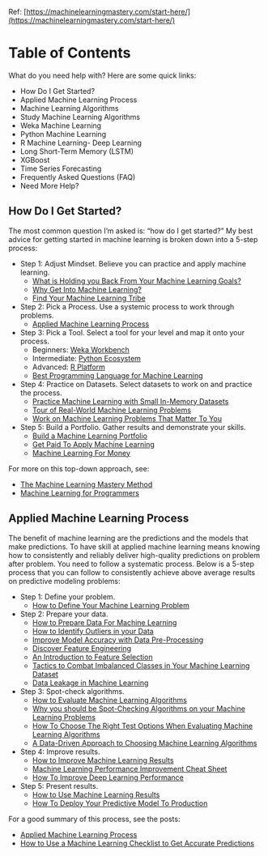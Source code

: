 Ref: [https://machinelearningmastery.com/start-here/](https://machinelearningmastery.com/start-here/)

# Table of Contents

What do you need help with? Here are some quick links:
- How Do I Get Started?
- Applied Machine Learning Process
- Machine Learning Algorithms
- Study Machine Learning Algorithms
- Weka Machine Learning
- Python Machine Learning
- R Machine Learning- Deep Learning
- Long Short-Term Memory (LSTM)
- XGBoost
- Time Series Forecasting
- Frequently Asked Questions (FAQ)
- Need More Help?

## How Do I Get Started?

The most common question I’m asked is: “how do I get started?”
My best advice for getting started in machine learning is broken down into a 5-step process:
- Step 1: Adjust Mindset. Believe you can practice and apply machine learning. 
  - [What is Holding you Back From Your Machine Learning Goals?](https://machinelearningmastery.com/what-is-holding-you-back-from-your-machine-learning-goals/)
  - [Why Get Into Machine Learning?](https://machinelearningmastery.com/why-get-into-machine-learning/)
  - [Find Your Machine Learning Tribe](https://machinelearningmastery.com/machine-learning-tribe/)
- Step 2: Pick a Process. Use a systemic process to work through problems.
  - [Applied Machine Learning Process](https://machinelearningmastery.com/process-for-working-through-machine-learning-problems/)
- Step 3: Pick a Tool. Select a tool for your level and map it onto your process.
  - Beginners: [Weka Workbench](https://machinelearningmastery.com/applied-machine-learning-weka-mini-course/)
  - Intermediate: [Python Ecosystem](https://machinelearningmastery.com/python-machine-learning-mini-course/)
  - Advanced: [R Platform](https://machinelearningmastery.com/r-machine-learning-mini-course/)
  - [Best Programming Language for Machine Learning](https://machinelearningmastery.com/best-programming-language-for-machine-learning/)
- Step 4: Practice on Datasets. Select datasets to work on and practice the process. 
  - [Practice Machine Learning with Small In-Memory Datasets](https://machinelearningmastery.com/practice-machine-learning-with-small-in-memory-datasets-from-the-uci-machine-learning-repository/)
  - [Tour of Real-World Machine Learning Problems](https://machinelearningmastery.com/tour-of-real-world-machine-learning-problems/)
  - [Work on Machine Learning Problems That Matter To You](https://machinelearningmastery.com/work-on-machine-learning-problems-that-matter-to-you/)
- Step 5: Build a Portfolio. Gather results and demonstrate your skills. 
  - [Build a Machine Learning Portfolio](https://machinelearningmastery.com/build-a-machine-learning-portfolio/) 
  - [Get Paid To Apply Machine Learning](https://machinelearningmastery.com/ladder-approach-to-becoming-a-machine-learning-consultant/)
  - [Machine Learning For Money](https://machinelearningmastery.com/machine-learning-for-money/)

For more on this top-down approach, see:
- [The Machine Learning Mastery Method](https://machinelearningmastery.com/machine-learning-mastery-method/)
- [Machine Learning for Programmers](https://machinelearningmastery.com/machine-learning-for-programmers/)

## Applied Machine Learning Process

The benefit of machine learning are the predictions and the models that make predictions.
To have skill at applied machine learning means knowing how to consistently and reliably deliver high-quality predictions on problem after problem. You need to follow a systematic process.
Below is a 5-step process that you can follow to consistently achieve above average results on predictive modeling problems:
- Step 1: Define your problem. 
  - [How to Define Your Machine Learning Problem](https://machinelearningmastery.com/how-to-define-your-machine-learning-problem/)
- Step 2: Prepare your data.
  - [How to Prepare Data For Machine Learning](https://machinelearningmastery.com/how-to-prepare-data-for-machine-learning/) 
  - [How to Identify Outliers in your Data](https://machinelearningmastery.com/how-to-identify-outliers-in-your-data/)
  - [Improve Model Accuracy with Data Pre-Processing](https://machinelearningmastery.com/improve-model-accuracy-with-data-pre-processing/)
  - [Discover Feature Engineering](https://machinelearningmastery.com/discover-feature-engineering-how-to-engineer-features-and-how-to-get-good-at-it/)
  - [An Introduction to Feature Selection](https://machinelearningmastery.com/an-introduction-to-feature-selection/)
  - [Tactics to Combat Imbalanced Classes in Your Machine Learning Dataset](https://machinelearningmastery.com/tactics-to-combat-imbalanced-classes-in-your-machine-learning-dataset/)
  - [Data Leakage in Machine Learning](https://machinelearningmastery.com/data-leakage-machine-learning/)
- Step 3: Spot-check algorithms. 
  - [How to Evaluate Machine Learning Algorithms]()
  - [Why you should be Spot-Checking Algorithms on your Machine Learning Problems]()
  - [How To Choose The Right Test Options When Evaluating Machine Learning Algorithms]()
  - [A Data-Driven Approach to Choosing Machine Learning Algorithms]()
- Step 4: Improve results. 
  - [How to Improve Machine Learning Results]()
  - [Machine Learning Performance Improvement Cheat Sheet]()
  - [How To Improve Deep Learning Performance]()
- Step 5: Present results. 
  - [How to Use Machine Learning Results]()
  - [How To Deploy Your Predictive Model To Production]()

For a good summary of this process, see the posts:
- [Applied Machine Learning Process]()
- [How to Use a Machine Learning Checklist to Get Accurate Predictions]()





